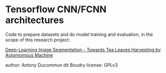 # Tensorflow CNN/FCNN architectures

Code to prepare datasets and do model training and evaluation, in the scope of this research project:

[Deep-Learning Image Segmentation - Towards Tea Leaves Harvesting by Automomous Machine](https://sitehepia.hesge.ch/diplome/ITI/2018/ITI_MAT_soir_memoire_diplome_Ducommun_Dit_Boudry_Upegui_2018.pdf)

author: Antony Ducommun dit Boudry
license: GPLv3
